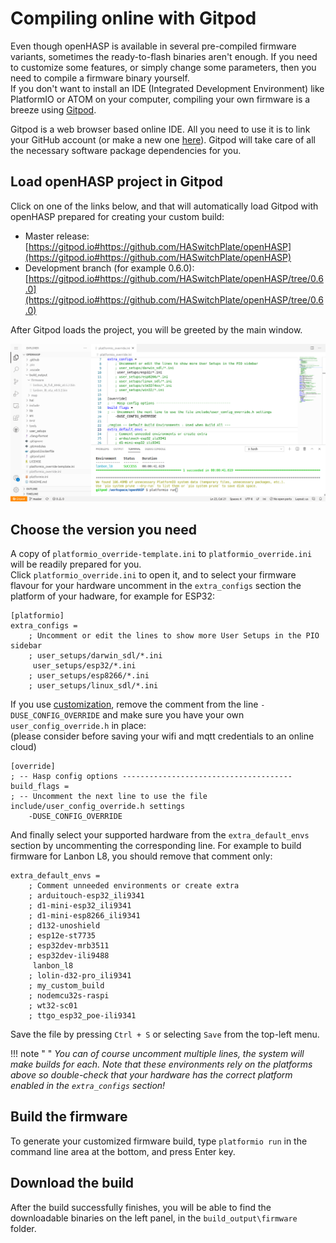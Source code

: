 # Compiling online with Gitpod

Even though openHASP is available in several pre-compiled firmware variants, sometimes the ready-to-flash binaries aren't enough.
If you need to customize some features, or simply change some parameters, then you need to compile a firmware binary yourself.  
If you don't want to install an IDE (Integrated Development Environment) like PlatformIO or ATOM on your computer, compiling your own firmware is a breeze using [Gitpod](https://www.gitpod.io/).

Gitpod is a web browser based online IDE. All you need to use it is to link your GitHub account (or make a new one [here](https://github.com/join?source=header)). Gitpod will take care of all the necessary software package dependencies for you.

## Load openHASP project in Gitpod

Click on one of the links below, and that will automatically load Gitpod with openHASP prepared for creating your custom build:

- Master release: [https://gitpod.io#https://github.com/HASwitchPlate/openHASP](https://gitpod.io#https://github.com/HASwitchPlate/openHASP)
- Development branch (for example 0.6.0): [https://gitpod.io#https://github.com/HASwitchPlate/openHASP/tree/0.6.0](https://gitpod.io#https://github.com/HASwitchPlate/openHASP/tree/0.6.0)

After Gitpod loads the project, you will be greeted by the main window.

![gitpod](../assets/images/compiling/gitpod.png)

## Choose the version you need

A copy of `platformio_override-template.ini` to `platformio_override.ini` will be readily prepared for you.  
Click `platformio_override.ini` to open it, and to select your firmware flavour for your hardware uncomment in the `extra_configs` section the platform of your hadware, for example for ESP32:

```text
[platformio]
extra_configs =
	; Uncomment or edit the lines to show more User Setups in the PIO sidebar
    ; user_setups/darwin_sdl/*.ini
     user_setups/esp32/*.ini
    ; user_setups/esp8266/*.ini
    ; user_setups/linux_sdl/*.ini
```

If you use [customization](customize.md), remove the comment from the line `-DUSE_CONFIG_OVERRIDE` and make sure you have your own `user_config_override.h` in place:   
(please consider before saving your wifi and mqtt credentials to an online cloud)

```text
[override]
; -- Hasp config options --------------------------------------
build_flags =
; -- Uncomment the next line to use the file include/user_config_override.h settings
    -DUSE_CONFIG_OVERRIDE
```

And finally select your supported hardware from the `extra_default_envs` section by uncommenting the corresponding line. For example to build firmware for Lanbon L8, you should remove that comment only:

```text
extra_default_envs =
    ; Comment unneeded environments or create extra
    ; arduitouch-esp32_ili9341
    ; d1-mini-esp32_ili9341
    ; d1-mini-esp8266_ili9341
    ; d132-unoshield
    ; esp12e-st7735
    ; esp32dev-mrb3511
    ; esp32dev-ili9488
     lanbon_l8
    ; lolin-d32-pro_ili9341
    ; my_custom_build
    ; nodemcu32s-raspi
    ; wt32-sc01
    ; ttgo_esp32_poe-ili9341
```
Save the file by pressing `Ctrl + S` or selecting `Save` from the top-left menu.

!!! note " "
    *You can of course uncomment multiple lines, the system will make builds for each. Note that these environments rely on the platforms above so double-check that your hardware has the correct platform enabled in the `extra_configs` section!*


## Build the firmware

To generate your customized firmware build, type `platformio run` in the command line area at the bottom, and press Enter key.

## Download the build

After the build successfully finishes, you will be able to find the downloadable binaries on the left panel, in the `build_output\firmware` folder.


